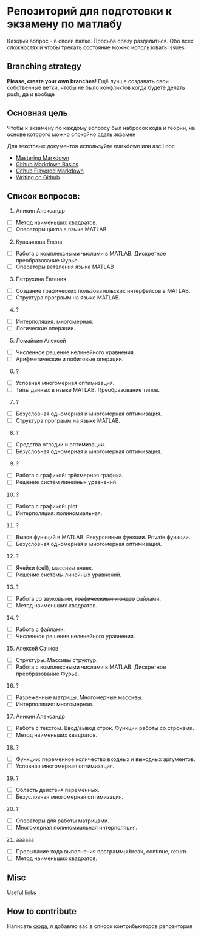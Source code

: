 # Репозиторий для подготовки к экзамену по матлабу

Каждый вопрос - в своей папке. 
Просьба сразу разделиться. Обо всех сложностях и чтобы трекать состояние можно использовать issues

## Branching strategy

**Please, create your own branches!**
Ещё лучше создавать свои собственные ветки, чтобы не было конфликтов когда будете делать push, да и вообще

## Основная цель 

Чтобы к экзамену по каждому вопросу был набросок кода и теории, на основе которого можно спокойно сдать экзамен

Для текстовых документов используйте markdown или ascii doc

* [Mastering Markdown](https://guides.github.com/features/mastering-markdown/)
* [Github Markdown Basics](https://help.github.com/articles/markdown-basics/)
* [Github Flavored Markdown](https://help.github.com/articles/github-flavored-markdown/)
* [Writing on Github](https://help.github.com/articles/writing-on-github/)

## Список вопросов:

1. Аникин Александр
  - [ ] Метод наименьших квадратов.
  - [ ] Операторы цикла в языке MATLAB.
2. Кувшинова Елена
  - [ ] Работа с комплексными числами в MATLAB. Дискретное преобразование Фурье.
  - [ ] Операторы ветвления языка MATLAB
3. Петрухина Евгения
  - [ ] Создание графических пользовательских интерфейсов в MATLAB.
  - [ ] Структура программ на языке MATLAB.
4. ?
  - [ ] Интерполяция: многомерная.
  - [ ] Логические операции.
5. Ломайкин Алексей
  - [ ] Численное решение нелинейного уравнения.
  - [ ] Арифметические и побитовые операции.
6. ?
  - [ ] Условная многомерная оптимизация.
  - [ ] Типы данных в языке MATLAB.  Преобразование типов.
7. ?
  - [ ] Безусловная одномерная и многомерная оптимизация.
  - [ ] Структура программ на языке MATLAB.
8. ?
  - [ ] Средства отладки и оптимизации.
  - [ ] Безусловная одномерная и многомерная оптимизация.
9. ?
  - [ ] Работа с графикой: трёхмерная графика.
  - [ ] Решение систем линейных уравнений.
10. ?
  - [ ] Работа с графикой: plot.
  - [ ] Интерполяция: полиномиальная.
11. ?
  - [ ] Вызов функций в MATLAB. Рекурсивные функции. Private функции.
  - [ ] Безусловная одномерная и многомерная оптимизация.
12. ?
  - [ ] Ячейки (cell), массивы ячеек.
  - [ ] Решение системы линейных уравнений.
13. ?
  - [ ] Работа со звуковыми, ~~графическими и видео~~ файлами.
  - [ ] Метод наименьших квадратов.
14. ?
  - [ ] Работа с файлами.
  - [ ] Численное решение нелинейного уравнения.
15. Алексей Сачков
  - [ ] Структуры. Массивы структур.
  - [ ] Работа с комплексными числами в MATLAB. Дискретное преобразование Фурье.
16. ?
  - [ ] Разреженные матрицы. Многомерные массивы.
  - [ ] Интерполяция: многомерная.
17. Аникин Александр
  - [ ] Работа с текстом. Ввод/вывод строк. Функции работы со строками.
  - [ ] Метод наименьших квадратов.
18. ?
  - [ ] Функции: переменное количество входных и выходных аргументов.
  - [ ] Условная многомерная оптимизация.
19. ?
  - [ ] Область действия переменных.
  - [ ] Безусловная многомерная оптимизация.
20. ?
  - [ ] Операторы для работы матрицами.
  - [ ] Многомерная полиномиальная интерполяция.
21. аааааа
  - [ ] Прерывание хода выполнения программы break, continue, return.
  - [ ] Метод наименьших квадратов.

## Misc

[Useful links](useful-links.md)

## How to contribute

Написать [сюда](http://vk.com/d_c_l_x_v_i), я добавлю вас в список контрибьюторов репозитория
